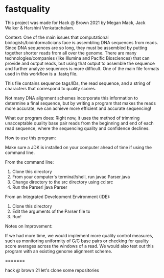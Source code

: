 # fastquality
This project was made for Hack @ Brown 2021 by Megan Mack, Jack Walker & Harshini Venkatachalam. 

Context: 
One of the main issues that computational biologists/bioinformaticians face is assembling DNA sequences from reads. Since DNA sequences are so long, they must be assembled by putting together shorter reads from all over the genome. There are many technologies/companies (like Illumina and Pacific Biosciences) that can provide and output reads, but using that output to assemble the sequence and further analyze sequences is more difficult.
One of the main file formats used in this workflow is a .fastq file.

This file contains sequence tags/IDs, the read sequence, and a string of characters that correspond to quality scores. 

Not many DNA alignment schemes incorporate this information to determine a final sequence, but by writing a program that 
makes the reads more accurate, we can achieve more efficient and accurate sequencing! 

What our program does: 
Right now, it uses the method of trimming unacceptable quality base pair reads from the beginning and end of each read sequence, where the sequencing quality and confidence declines. 

How to use this program: 

Make sure a JDK is installed on your computer ahead of time if using the command line. 

From the command line:
1. Clone this directory
2. From your computer's terminal/shell, run 
javac Parser.java
3. Change directory to the src directory using 
cd src
4. Run the Parser!
java Parser <fastq file to change> <output fastq file>

From an Integrated Development Environment (IDE): 
1. Clone this directory 
2. Edit the arguments of the Parser file to 
<fastq file to change> <output fastq file>
3. Run! 

Notes on Improvement:  

If we had more time, we would implement more quality control measures, such as monitoring uniformity of G/C base pairs or checking for quality score averages across the windows of a read. We would also test out this program with an existing genome alignment scheme.  

=======

hack @ brown 21 
let's clone some repositories
